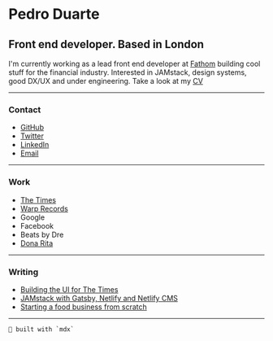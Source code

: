 # Pedro Duarte

## Front end developer. Based in London

I'm currently working as a lead front end developer at [Fathom](https://fath.om) building cool stuff for the financial industry. Interested in JAMstack, design systems, good DX/UX and under engineering. Take a look at my [CV](./cv.md)

---

### Contact

- [GitHub](https://github.com/peduarte)
- [Twitter](https://twitter.com/peduarte)
- [LinkedIn](https://uk.linkedin.com/in/peduarteltd)
- [Email](mailto:contact@peduarte.com)

---

### Work

- [The Times](https://thetimes.co.uk)
- [Warp Records](https://warp.net)
- Google
- Facebook
- Beats by Dre
- [Dona Rita](https://donarita.co.uk)

---

### Writing

- [Building the UI for The Times](https://medium.com/swlh/building-the-ui-for-the-new-the-times-website-26dc4e6569e)
- [JAMstack with Gatsby, Netlify and Netlify CMS](https://medium.com/netlify/jamstack-with-gatsby-netlify-and-netlify-cms-a300735e2c5d)
- [Starting a food business from scratch](https://medium.com/@OiDonaRita/starting-a-food-business-from-scratch-9baed673657c)

---

```
👊 built with `mdx`
```
